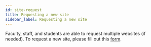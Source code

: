 ```yaml
---
id: site-request
title: Requesting a new site
sidebar_label: Requesting a new site
---
```


Faculty, staff, and students are able to request multiple websites (if needed). To request a new site, please fill out this [form](https://www.engr.uky.edu/).
